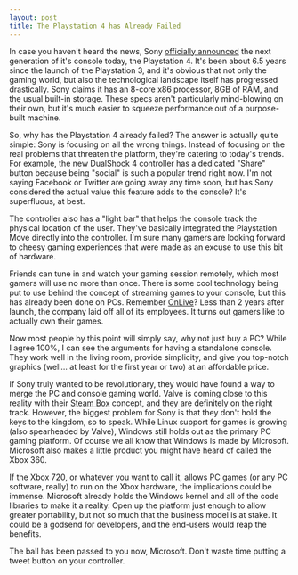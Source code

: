 ```yaml
---
layout: post
title: The Playstation 4 has Already Failed
---
```


In case you haven't heard the news, Sony [officially announced](http://thenextweb.com/gadgets/2013/02/21/sony-announces-playstation-4/) the next generation of it's console today, the Playstation 4. It's been about 6.5 years since the launch of the Playstation 3, and it's obvious that not only the gaming world, but also the technological landscape itself has progressed drastically. Sony claims it has an 8-core x86 processor, 8GB of RAM, and the usual built-in storage. These specs aren't particularly mind-blowing on their own, but it's much easier to squeeze performance out of a purpose-built machine.

So, why has the Playstation 4 already failed? The answer is actually quite simple: Sony is focusing on all the wrong things. Instead of focusing on the real problems that threaten the platform, they're catering to today's trends. For example, the new DualShock 4 controller has a dedicated "Share" button because being "social" is such a popular trend right now. I'm not saying Facebook or Twitter are going away any time soon, but has Sony considered the actual value this feature adds to the console? It's superfluous, at best.

The controller also has a "light bar" that helps the console track the physical location of the user. They've basically integrated the Playstation Move directly into the controller. I'm sure many gamers are looking forward to cheesy gaming experiences that were made as an excuse to use this bit of hardware.

Friends can tune in and watch your gaming session remotely, which most gamers will use no more than once. There is some cool technology being put to use behind the concept of streaming games to your console, but this has already been done on PCs. Remember [OnLive](http://onlive.com)? Less than 2 years after launch, the company laid off all of its employees. It turns out gamers like to actually own their games.

Now most people by this point will simply say, why not just buy a PC? While I agree 100%, I can see the arguments for having a standalone console. They work well in the living room, provide simplicity, and give you top-notch graphics (well... at least for the first year or two) at an affordable price.

If Sony truly wanted to be revolutionary, they would have found a way to merge the PC and console gaming world. Valve is coming close to this reality with their [Steam Box](http://www.theverge.com/2013/2/6/3958162/valve-steam-box-cake) concept, and they are definitely on the right track. However, the biggest problem for Sony is that they don't hold the keys to the kingdom, so to speak. While Linux support for games is growing (also spearheaded by Valve), Windows still holds out as the primary PC gaming platform. Of course we all know that Windows is made by Microsoft. Microsoft also makes a little product you might have heard of called the Xbox 360.

If the Xbox 720, or whatever you want to call it, allows PC games (or any PC software, really) to run on the Xbox hardware, the implications could be immense. Microsoft already holds the Windows kernel and all of the code libraries to make it a reality. Open up the platform just enough to allow greater portability, but not so much that the business model is at stake. It could be a godsend for developers, and the end-users would reap the benefits.

The ball has been passed to you now, Microsoft. Don't waste time putting a tweet button on your controller.